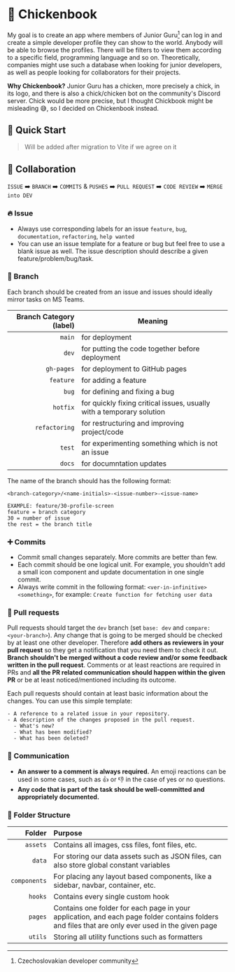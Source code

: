 # 🐤 Chickenbook

My goal is to create an app where members of Junior Guru[^1] can log in and create a simple developer profile they can show to the world. Anybody will be able to browse the profiles. There will be filters to view them according to a specific field, programming language and so on. Theoretically, companies might use such a database when looking for junior developers, as well as people looking for collaborators for their projects.

**Why Chickenbook?** Junior Guru has a chicken, more precisely a chick, in its logo, and there is also a chick/chicken bot on the community's Discord server. Chick would be more precise, but I thought Chickbook might be misleading 😅, so I decided on Chickenbook instead.

[^1]: Czechoslovakian developer community

## 🏁 Quick Start

> Will be added after migration to Vite if we agree on it

## 🤝 Collaboration

`ISSUE` ➡️ `BRANCH` ➡️ `COMMITS` & `PUSHES` ➡️ `PULL REQUEST` ➡️ `CODE REVIEW` ➡️ `MERGE into DEV`

### 🔥 Issue
- Always use corresponding labels for an issue `feature`, `bug`, `documentation`,  `refactoring`, `help wanted`
- You can use an issue template for a feature or bug but feel free to use a blank issue as well. The issue description should describe a given feature/problem/bug/task.

### 🌿 Branch
Each branch should be created from an issue and issues should ideally mirror tasks on MS Teams.

| Branch Category (label)      | Meaning       |
| -----------: | ------------- |
| `main`          | for deployment        |
| `dev`           | for putting the code together before deployment |
| `gh-pages`      | for deployment to GitHub pages |
| `feature`       | for adding a feature  |
| `bug`           | for defining and fixing a bug  |
| `hotfix`        | for quickly fixing critical issues, usually with a temporary solution  |
| `refactoring`   | for restructuring and improving project/code |
| `test`          | for experimenting something which is not an issue |
| `docs`          | for documntation updates |

The name of the branch should has the following format:

`<branch-category>/<name-initials>-<issue-number>-<issue-name>`
```
EXAMPLE: feature/30-profile-screen
feature = branch category
30 = number of issue 
the rest = the branch title
```

### ➕ Commits
- Commit small changes separately. More commits are better than few. 
- Each commit should be one logical unit. For example, you shouldn't add a small icon component and update documentation in one single commit.
- Always write commit in the following format: `<ver-in-infinitive> <something>`, for example: `Create function for fetching user data`

### 🙏 Pull requests

Pull requests should target the `dev` branch (set `base: dev` and `compare: <your-branch>`). Any change that is going to be merged should be checked by at least one other developer. Therefore **add others as reviewers in your pull request** so they get a notification that you need them to check it out. **Branch shouldn't be merged without a code review and/or some feedback written in the pull request**. Comments or at least reactions are required in PRs and **all the PR related communication should happen within the given PR** or be at least noticed/mentioned including its outcome.

Each pull requests should contain at least basic information about the changes. You can use this simple template:

```
- A reference to a related issue in your repository.
- A description of the changes proposed in the pull request.
  - What's new?
  - What has been modified?
  - What has been deleted?
```

### 💬 Communication
- **An answer to a comment is always required.** An emoji reactions can be used in some cases, such as 👍 or 👎 in the case of yes or no questions.
- **Any code that is part of the task should be well-committed and appropriately documented.**

### 🧱 Folder Structure

| Folder        | Purpose                                         |
| --:           | :--                                             |
| `assets`      | Contains all images, css files, font files, etc.|
| `data`        | For storing our data assets such as JSON files, can also store global constant variables |
| `components`  | For placing any layout based components, like a sidebar, navbar, container, etc. |
| `hooks`       | Contains every single custom hook               |
| `pages`       | Contains one folder for each page in your application, and each page folder contains folders and files that are only ever used in the given page |            |
| `utils`       | Storing all utility functions such as formatters |
